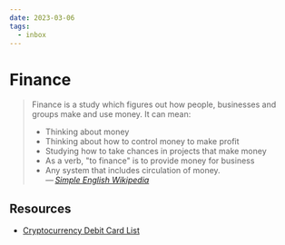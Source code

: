 ```yaml
---
date: 2023-03-06
tags:
  - inbox
---
```


# Finance

> Finance is a study which figures out how people, businesses and groups make
> and use money. It can mean:
>
> - Thinking about money
> - Thinking about how to control money to make profit
> - Studying how to take chances in projects that make money
> - As a verb, "to finance" is to provide money for business
> - Any system that includes circulation of money.\
> — <cite>[Simple English Wikipedia](https://simple.wikipedia.org/wiki/Finance)</cite>

## Resources

- [Cryptocurrency Debit Card List](https://www.cryptowisser.com/debit-cards/)
